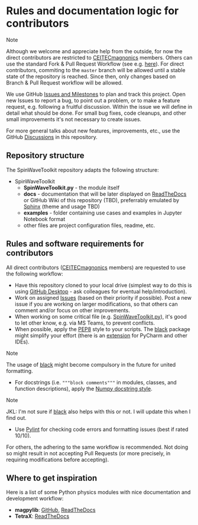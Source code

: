 # Rules and documentation logic for contributors

> [!NOTE]
> Although we welcome and appreciate help from the outside, for now the direct contributors are restricted to [CEITECmagnonics] members. Others can use the standard Fork & Pull Request Workflow (see e.g. [here](https://gist.github.com/james-priest/74188772ef2a6f8d7132d0b9dc065f9c)). For direct contributors, commiting to the `master` branch will be allowed until a stable state of the repository is reached. Since then, only changes based on Branch & Pull Request workflow will be allowed.

We use GitHub [Issues and Milestones][Issues] to plan and track this project. Open new Issues to report a bug, to point out a problem, or to make a feature request, e.g. following a fruitful discussion. Within the issue we will define in detail what should be done. For small bug fixes, code cleanups, and other small improvements it's not necessary to create issues.

For more general talks about new features, improvements, etc., use the GitHub [Discussions](https://github.com/CEITECmagnonics/SpinWaveToolkit/discussions) in this repository. 



## Repository structure

The SpinWaveToolkit repository adapts the following structure:

- SpinWaveToolkit
  - **SpinWaveToolkit.py** - the module itself
  - **docs** - documentation that will be later displayed on [ReadTheDocs](https://readthedocs.org/) or GitHub Wiki of this repository (TBD), preferrably emulated by [Sphinx](https://www.sphinx-doc.org/en/master/) (theme and usage TBD)
  - **examples** - folder containing use cases and examples in Jupyter Notebook format
  - other files are project configuration files, readme, etc.


## Rules and software requirements for contributors

All direct contributors ([CEITECmagnonics] members) are requested to use the following workflow:
- Have this repository cloned to your local drive (simplest way to do this is using [GitHub Desktop] - ask colleagues for eventual help/introduction).
- Work on assigned [Issues] (based on their priority if possible). Post a new issue if you are working on larger modifications, so that others can comment and/or focus on other improvements.
- When working on some critical file (e.g. [SpinWaveToolkit.py][SWTpy]), it's good to let other know, e.g. via MS Teams, to prevent conflicts.
- When possible, apply the [PEP8] style to your scripts. The [black] package might simplify your effort (there is an [extension](https://black.readthedocs.io/en/stable/integrations/editors.html) for PyCharm and other IDEs).
> [!NOTE]
> The usage of [black] might become compulsory in the future for united formatting.
- For docstrings (i.e. `"""block comments"""` in modules, classes, and function descriptions), apply the [Numpy docstring style](https://numpydoc.readthedocs.io/en/latest/format.html). 
> [!NOTE]
> JKL: I'm not sure if [black] also helps with this or not. I will update this when I find out.
- Use [Pylint] for checking code errors and formatting issues (best if rated 10/10).

For others, the adhering to the same workflow is recommended. Not doing so might result in not accepting Pull Requests (or more precisely, in requiring modifications before accepting).

## Where to get inspiration
Here is a list of some Python physics modules with nice documentation and development workflow:
- **magpylib**: [GitHub][magpylib_gh], [ReadTheDocs][magpylib_rtd]
- **TetraX**: [ReadTheDocs][tetrax_rtd]

[CEITECmagnonics]:https://github.com/CEITECmagnonics
[GitHub Desktop]:https://desktop.github.com/
[Issues]:https://github.com/CEITECmagnonics/SpinWaveToolkit/issues
[SWTpy]:SpinWaveToolkit.py
[PEP8]:https://peps.python.org/pep-0008/
[black]:https://black.readthedocs.io/en/stable/index.html
[magpylib_gh]:https://github.com/magpylib/magpylib
[magpylib_rtd]:https://magpylib.readthedocs.io/en/latest/
[tetrax_rtd]:https://tetrax.readthedocs.io/en/latest/index.html
[Pylint]:https://pylint.readthedocs.io/en/stable/


